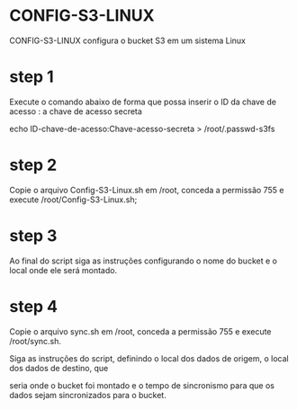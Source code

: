 # CONFIG-S3-LINUX
CONFIG-S3-LINUX  configura o bucket S3 em um sistema Linux

# step 1
Execute o comando abaixo de forma que possa inserir o ID da chave de acesso : a chave de acesso secreta

echo ID-chave-de-acesso:Chave-acesso-secreta > /root/.passwd-s3fs

# step 2
Copie o arquivo Config-S3-Linux.sh em /root, conceda a permissão 755 e execute /root/Config-S3-Linux.sh;

# step 3
Ao final do script siga as instruções configurando o nome do bucket e o local onde ele será montado.

# step 4
Copie o arquivo sync.sh em /root, conceda a permissão 755 e execute /root/sync.sh.

Siga as instruções do script, definindo o local dos dados de origem, o local dos dados de destino, que 

seria onde o bucket foi montado e o tempo de sincronismo para que os dados sejam sincronizados para o bucket.



